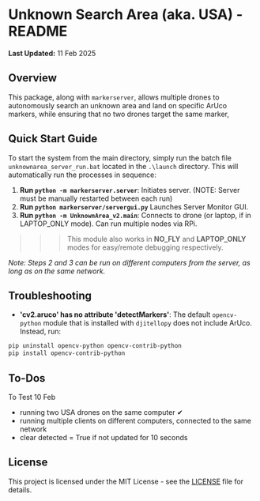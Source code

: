 # Unknown Search Area (aka. USA) - README

**Last Updated:** 11 Feb 2025

## Overview

This package, along with `markerserver`, allows multiple drones to autonomously search an unknown area and land on specific ArUco markers, while ensuring that no two drones target the same marker,

## Quick Start Guide

To start the system from the main directory, simply run the batch file `unknownarea_server_run.bat` located in the `.\launch` directory. This will automatically run the processes in sequence:

1. **Run `python -m markerserver.server`**: Initiates server. (NOTE: Server must be manually restarted between each run)
2. **Run `python markerserver/servergui.py`** Launches Server Monitor GUI. 
3. **Run `python -m UnknownArea_v2.main`**: Connects to drone (or laptop, if in LAPTOP_ONLY mode). Can run multiple nodes via RPi.
>>> This module also works in **NO_FLY** and **LAPTOP_ONLY** modes for easy/remote debugging respectively.

_Note: Steps 2 and 3 can be run on different computers from the server, as long as on the same network._

## Troubleshooting

- **'cv2.aruco' has no attribute 'detectMarkers'**: The default `opencv-python` module that is installed with `djitellopy` does not include ArUco. Instead, run:
```powershell
pip uninstall opencv-python opencv-contrib-python
pip install opencv-contrib-python
```

## To-Dos
To Test 10 Feb
- running two USA drones on the same computer ✔
- running multiple clients on different computers, connected to the same network
- clear detected = True if not updated for 10 seconds

## License

This project is licensed under the MIT License - see the [LICENSE](LICENSE) file for details.
